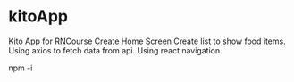 # kitoApp
Kito App for RNCourse
Create Home Screen
Create list to show food items.
Using axios to fetch data from api.
Using react navigation.

npm -i 
